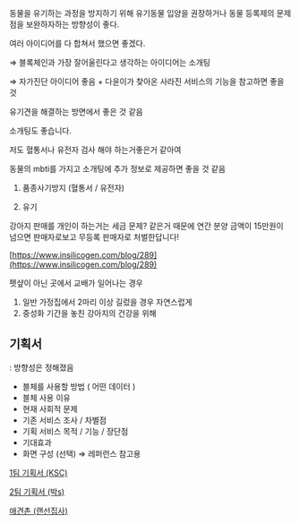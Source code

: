 동물을 유기하는 과정을 방지하기 위해 유기동물 입양을 권장하거나 동물 등록제의 문제점을 보완하자하는 방향성이 좋다.

여러 아이디어를 다 합쳐서 했으면 좋겠다.

⇒ 블록체인과 가장 잘어울린다고 생각하는 아이디어는 소개팅

⇒ 자가진단 아이디어 좋음 + 다윤이가 찾아온 사라진 서비스의 기능을 참고하면 좋을 것

유기견을 해결하는 방면에서 좋은 것 같음

소개팅도 좋습니다.

저도 혈통서나 유전자 검사 해야 하는거좋은거 같아여

동물의 mbti를 가지고 소개팅에 추가 정보로 제공하면 좋을 것 같음

1. 품종사기방지 (혈통서 / 유전자)

2. 유기

강아지 판매를 개인이 하는거는 세금 문제? 같은거 때문에 연간 분양 금액이 15만원이 넘으면 판매자로보고 무등록 판매자로 처벌한답니다!

[https://www.insilicogen.com/blog/289](https://www.insilicogen.com/blog/289)

펫샾이 아닌 곳에서 교배가 일어나는 경우

1. 일반 가정집에서 2마리 이상 길렀을 경우 자연스럽게
2. 중성화 기간을 놓친 강아지의 건강을 위해

## 기획서

: 방향성은 정해졌음

- 블체를 사용할 방법 ( 어떤 데이터 )
- 블체 사용 이유
- 현재 사회적 문제
- 기존 서비스 조사 / 차별점
- 기획 서비스 목적 / 기능 / 장단점
- 기대효과
- 화면 구성 (선택) ⇒ 레퍼런스 참고용

[1팀 기획서 (KSC)](https://www.notion.so/1-KSC-7ba090392f65470ba6c754e1f78bcadd)

[2팀 기획서 (박s)](https://www.notion.so/2-s-1620ae833d6e49c28ff456400facad4f)

[애견촌 (랜선집사)](https://www.notion.so/a9b21e2db3f044baabd5c2d502b0b089)
